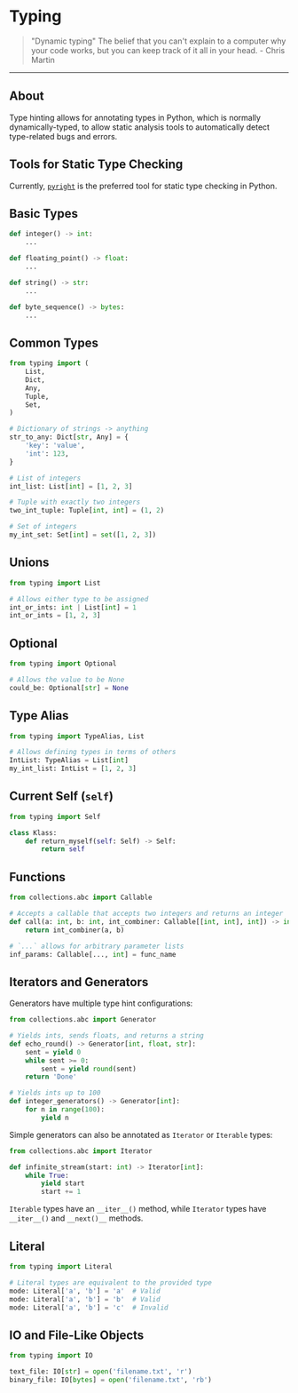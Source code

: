 # Typing

> "Dynamic typing" The belief that you can't explain to a computer why your
> code works, but you can keep track of it all in your head. - Chris Martin

---

## About

Type hinting allows for annotating types in Python, which is normally
dynamically-typed, to allow static analysis tools to automatically detect
type-related bugs and errors.

## Tools for Static Type Checking

Currently, [`pyright`](https://github.com/microsoft/pyright) is the preferred
tool for static type checking in Python.

## Basic Types

```python
def integer() -> int:
    ...

def floating_point() -> float:
    ...

def string() -> str:
    ...

def byte_sequence() -> bytes:
    ...
```

## Common Types

```python
from typing import (
    List,
    Dict,
    Any,
    Tuple,
    Set,
)

# Dictionary of strings -> anything
str_to_any: Dict[str, Any] = {
    'key': 'value',
    'int': 123,
}

# List of integers
int_list: List[int] = [1, 2, 3]

# Tuple with exactly two integers
two_int_tuple: Tuple[int, int] = (1, 2)

# Set of integers
my_int_set: Set[int] = set([1, 2, 3])
```

## Unions

```python
from typing import List

# Allows either type to be assigned
int_or_ints: int | List[int] = 1
int_or_ints = [1, 2, 3]
```

## Optional

```python
from typing import Optional

# Allows the value to be None
could_be: Optional[str] = None
```

## Type Alias

```python
from typing import TypeAlias, List

# Allows defining types in terms of others
IntList: TypeAlias = List[int]
my_int_list: IntList = [1, 2, 3]
```

## Current Self (`self`)

```python
from typing import Self

class Klass:
    def return_myself(self: Self) -> Self:
        return self
```

## Functions

```python
from collections.abc import Callable

# Accepts a callable that accepts two integers and returns an integer
def call(a: int, b: int, int_combiner: Callable[[int, int], int]) -> int:
    return int_combiner(a, b)

# `...` allows for arbitrary parameter lists
inf_params: Callable[..., int] = func_name
```

## Iterators and Generators

Generators have multiple type hint configurations:

```python
from collections.abc import Generator

# Yields ints, sends floats, and returns a string
def echo_round() -> Generator[int, float, str]:
    sent = yield 0
    while sent >= 0:
        sent = yield round(sent)
    return 'Done'

# Yields ints up to 100
def integer_generators() -> Generator[int]:
    for n in range(100):
        yield n
```

Simple generators can also be annotated as `Iterator` or `Iterable` types:

```python
from collections.abc import Iterator

def infinite_stream(start: int) -> Iterator[int]:
    while True:
        yield start
        start += 1
```

`Iterable` types have an `__iter__()` method, while `Iterator` types have
`__iter__()` and `__next()__` methods.

## Literal

```python
from typing import Literal

# Literal types are equivalent to the provided type
mode: Literal['a', 'b'] = 'a'  # Valid
mode: Literal['a', 'b'] = 'b'  # Valid
mode: Literal['a', 'b'] = 'c'  # Invalid
```

## IO and File-Like Objects

```python
from typing import IO

text_file: IO[str] = open('filename.txt', 'r')
binary_file: IO[bytes] = open('filename.txt', 'rb')
```
